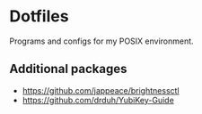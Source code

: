 # Dotfiles

Programs and configs for my POSIX environment.

## Additional packages

* <https://github.com/jappeace/brightnessctl>
* <https://github.com/drduh/YubiKey-Guide>
